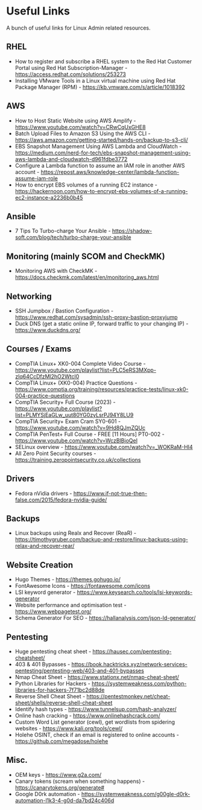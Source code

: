 # Useful Links

A bunch of useful links for Linux Admin related resources.

## RHEL
- How to register and subscribe a RHEL system to the Red Hat Customer Portal using Red Hat Subscription-Manager - https://access.redhat.com/solutions/253273
- Installing VMware Tools in a Linux virtual machine using Red Hat Package Manager (RPM) - https://kb.vmware.com/s/article/1018392

## AWS
- How to Host Static Website using AWS Amplify - https://www.youtube.com/watch?v=CRwCqUxGHE8
- Batch Upload Files to Amazon S3 Using the AWS CLI - https://aws.amazon.com/getting-started/hands-on/backup-to-s3-cli/
- EBS Snapshot Management Using AWS Lambda and CloudWatch - https://medium.com/nerd-for-tech/ebs-snapshot-management-using-aws-lambda-and-cloudwatch-d961fdbe3772
- Configure a Lambda function to assume an IAM role in another AWS account - https://repost.aws/knowledge-center/lambda-function-assume-iam-role
- How to encrypt EBS volumes of a running EC2 instance - https://hackernoon.com/how-to-encrypt-ebs-volumes-of-a-running-ec2-instance-a2236b0b45

## Ansible
- 7 Tips To Turbo-charge Your Ansible - https://shadow-soft.com/blog/tech/turbo-charge-your-ansible  

## Monitoring (mainly SCOM and CheckMK)
- Monitoring AWS with CheckMK - https://docs.checkmk.com/latest/en/monitoring_aws.html

## Networking
- SSH Jumpbox / Bastion Configuration - https://www.redhat.com/sysadmin/ssh-proxy-bastion-proxyjump
- Duck DNS (get a static online IP, forward traffic to your changing IP) - https://www.duckdns.org/

## Courses / Exams
- CompTIA Linux+ XK0-004 Complete Video Course - https://www.youtube.com/playlist?list=PLC5eRS3MXpp-zlq64CcDfzMl2hO2Wtcl0
- CompTIA Linux+ (XK0-004) Practice Questions - https://www.comptia.org/training/resources/practice-tests/linux-xk0-004-practice-questions
- CompTIA Security+ Full Course (2023) - https://www.youtube.com/playlist?list=PLMYSjEaGLw_uut80YG0zyLsrPJ94Y8LU9
- CompTIA Security+ Exam Cram SY0-601 - https://www.youtube.com/watch?v=9Hd8QJmZQUc
- CompTIA PenTest+ Full Course - FREE [11 Hours] PT0-002 - https://www.youtube.com/watch?v=WczBlBjoQeI
- SELinux overview - https://www.youtube.com/watch?v=_WOKRaM-HI4
- All Zero Point Security courses - https://training.zeropointsecurity.co.uk/collections

## Drivers
- Fedora nVidia drivers - https://www.if-not-true-then-false.com/2015/fedora-nvidia-guide/

## Backups
- Linux backups using Realx and Recover (ReaR) - https://timothygruber.com/backup-and-restore/linux-backups-using-relax-and-recover-rear/

## Website Creation
- Hugo Themes - https://themes.gohugo.io/
- FontAwesome Icons - https://fontawesome.com/icons
- LSI keyword generator - https://www.keysearch.co/tools/lsi-keywords-generator
- Website performance and optimisation test - https://www.webpagetest.org/
- Schema Generator For SEO - https://hallanalysis.com/json-ld-generator/

## Pentesting
- Huge pentesting cheat sheet - https://hausec.com/pentesting-cheatsheet/
- 403 & 401 Bypasses - https://book.hacktricks.xyz/network-services-pentesting/pentesting-web/403-and-401-bypasses
- Nmap Cheat Sheet - https://www.stationx.net/nmap-cheat-sheet/
- Python Libraries for Hackers - https://systemweakness.com/python-libraries-for-hackers-7f71bc2d88de
- Reverse Shell Cheat Sheet - https://pentestmonkey.net/cheat-sheet/shells/reverse-shell-cheat-sheet
- Identify hash types - https://www.tunnelsup.com/hash-analyzer/
- Online hash cracking - https://www.onlinehashcrack.com/
- Custom Word List generator (cewl), get wordlists from spidering websites - https://www.kali.org/tools/cewl/
- Holehe OSINT, check if an email is registered to online accounts - https://github.com/megadose/holehe

## Misc.
- OEM keys - https://www.g2a.com/
- Canary tokens (scream when something happens) - https://canarytokens.org/generate#
- Google D0rk automation - https://systemweakness.com/g00gle-d0rk-automation-l1k3-4-g0d-da7bd24c406d
